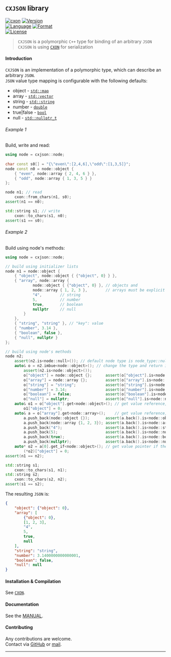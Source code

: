 ## `CXJSON` library

[![cxon][url-cxon-image]](https://github.com/libcxon/cxon)
[![Version][url-version-image]](https://github.com/libcxon/cxon)  
[![Language][url-language-image]](https://isocpp.org/wiki/faq/cpp11)
[![Format][url-format-image]](http://json.org)  
[![License][url-license-image]](../LICENSE)

> `CXJSON` is a polymorphic `C++` type for binding of an arbitrary `JSON`  
> `CXJSON` is using [`CXON`](../README.md) for serialization

#### Introduction

`CXJSON` is an implementation of a polymorphic type, which can describe an arbitrary `JSON`.  
`JSON` value type mapping is configurable with the following defaults:
  - object - [`std::map`][url-cpp-map]
  - array - [`std::vector`][url-cpp-vect]
  - string - [`std::string`][url-cpp-bstr]
  - number - [`double`][url-cpp-types]
  - true|false - [`bool`][url-cpp-types]
  - null - [`std::nullptr_t`][url-cpp-types]

###### Example 1

Build, write and read:

``` c++
using node = cxjson::node;
        
char const s0[] = "{\"even\":[2,4,6],\"odd\":[1,3,5]}";
node const n0 = node::object {
    { "even", node::array { 2, 4, 6 } },
    { "odd", node::array { 1, 3, 5 } }
};

node n1; // read
    cxon::from_chars(n1, s0);
assert(n1 == n0);

std::string s1; // write
    cxon::to_chars(s1, n0);
assert(s1 == s0);
```

###### Example 2

Build using node's methods:

``` c++
using node = cxjson::node;

// build using initializer lists
node n1 = node::object {
    { "object", node::object { {"object", 0} } },
    { "array", node::array {
            node::object { {"object", 0} }, // objects and
            node::array { 1, 2, 3 },        // arrays must be explicit
            "4",        // string
            5,          // number
            true,       // boolean
            nullptr     // null
        }
    },
    { "string", "string" }, // "key": value
    { "number", 3.14 },
    { "boolean", false },
    { "null", nullptr }
};

// build using node's methods
node n2;
    assert(n2.is<node::null>()); // default node type is node_type::null
    auto& o = n2.imbue<node::object>(); // change the type and return its value
        assert(n2.is<node::object>());
        o["object"] = node::object {};      assert(o["object"].is<node::object>());
        o["array"] = node::array {};        assert(o["array"].is<node::array>());
        o["string"] = "string";             assert(o["string"].is<node::string>());
        o["number"] = 3.14;                 assert(o["number"].is<node::number>());
        o["boolean"] = false;               assert(o["boolean"].is<node::boolean>());
        o["null"] = nullptr;                assert(o["null"].is<node::null>());
    auto& o1 = o["object"].get<node::object>(); // get value reference, the type is known
        o1["object"] = 0;
    auto& a = o["array"].get<node::array>();    // get value reference, the type is known
        a.push_back(node::object {});       assert(a.back().is<node::object>());
        a.push_back(node::array {1, 2, 3}); assert(a.back().is<node::array>());
        a.push_back("4");                   assert(a.back().is<node::string>());
        a.push_back(5);                     assert(a.back().is<node::number>());
        a.push_back(true);                  assert(a.back().is<node::boolean>());
        a.push_back(nullptr);               assert(a.back().is<node::null>());
    auto* o2 = a[0].get_if<node::object>(); // get value pointer if the type match
        (*o2)["object"] = 0;
assert(n1 == n2);

std::string s1;
    cxon::to_chars(s1, n1);
std::string s2;
    cxon::to_chars(s2, n2);
assert(s1 == s2);
```

The resulting `JSON` is:

``` json
{
    "object": {"object": 0},
    "array": [
        {"object": 0},
        [1, 2, 3],
        "4",
        5,
        true,
        null
    ],
    "string": "string",
    "number": 3.1400000000000001,
    "boolean": false,
    "null": null
}
```

#### Installation & Compilation

See [`CXON`](../README.md#compilation).

#### Documentation

See the [MANUAL](MANUAL.md).

#### Contributing

Any contributions are welcome.  
Contact via [GitHub](https://github.com/oknenavin/cxon) or [mail](mailto:oknenavin@outlook.com).


--------------------------------------------------------------------------------
<!-- links -->
[url-cxon-image]: https://img.shields.io/badge/lib-CXON-608060.svg?style=plastic
[url-version-image]: https://img.shields.io/badge/version-0.42.0-608060.svg?style=plastic
[url-language-image]: https://img.shields.io/badge/language-C++11-608060.svg?style=plastic&logo=C%2B%2B
[url-format-image]: https://img.shields.io/badge/language-JSON-608060.svg?style=plastic&logo=JSON
[url-license-image]: https://img.shields.io/badge/license-MIT-608060.svg?style=plastic
[url-cpp-map]: https://en.cppreference.com/mwiki/index.php?title=cpp/container/map&oldid=109218
[url-cpp-vect]: https://en.cppreference.com/mwiki/index.php?title=cpp/container/vector&oldid=107643
[url-cpp-bstr]: https://en.cppreference.com/mwiki/index.php?title=cpp/string/basic_string&oldid=107637
[url-cpp-types]: https://en.cppreference.com/mwiki/index.php?title=cpp/language/types&oldid=108124
